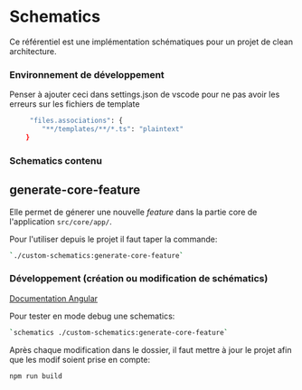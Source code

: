 # Schematics

Ce référentiel est une implémentation schématiques pour un projet de clean architecture.

### Environnement de développement

Penser à ajouter ceci dans settings.json de vscode pour ne pas avoir les erreurs sur les fichiers de template

```bash
     "files.associations": {
        "**/templates/**/*.ts": "plaintext"
    }
```

### Schematics contenu

## generate-core-feature

Elle permet de génerer une nouvelle _feature_ dans la partie core de l'application `src/core/app/`.

Pour l'utiliser depuis le projet il faut taper la commande:

```sh
`./custom-schematics:generate-core-feature`
```

### Développement (création ou modification de schématics)

[Documentation Angular](https://angular.io/guide/schematics)

Pour tester en mode debug une schematics:

```sh
`schematics ./custom-schematics:generate-core-feature`
```

Après chaque modification dans le dossier, il faut mettre à jour le projet afin que les modif soient prise en compte:

```bash
npm run build
```
